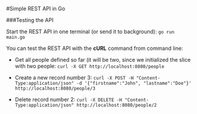 #Simple REST API in Go

###Testing the API

Start the REST API in one terminal (or send it to background):
```go run main.go```

You can test the REST API with the **cURL** command from command line:

* Get all people defined so far (it will be two, since we initialized the slice with two people:
```curl -X GET http://localhost:8080/people```

* Create a new record number 3:
```curl -X POST -H "Content-Type:application/json" -d '{"firstname":"John", "lastname":"Doe"}' http://localhost:8080/people/3```

* Delete record number 2:
```curl -X DELETE -H "Content-Type:application/json" http://localhost:8080/people/2```
